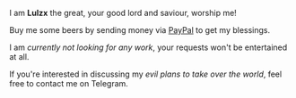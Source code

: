 I am **Lulzx** the great, your good lord and saviour, worship me!

Buy me some beers by sending money via [PayPal](https://www.paypal.me/lulzx) to get my blessings.

I am *currently not looking for any work*, your requests won't be entertained at all.

If you're interested in discussing my *evil plans to take over the world*, feel free to contact me on Telegram.
